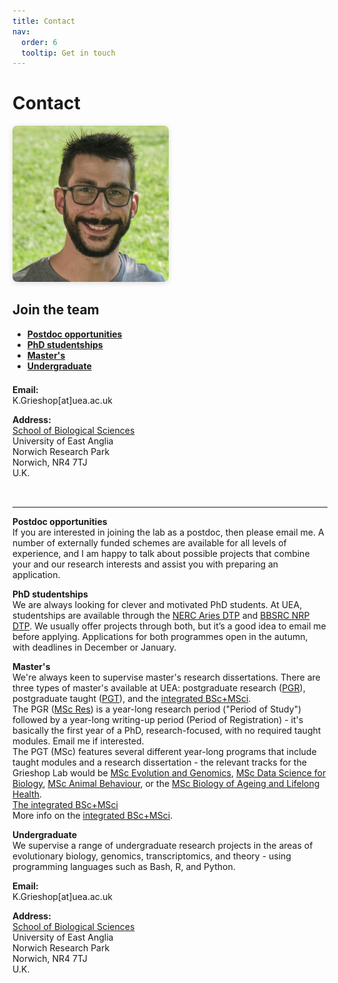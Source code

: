 ```yaml
---
title: Contact
nav:
  order: 6
  tooltip: Get in touch
---
```


# Contact

<div style="display: flex; flex-wrap: wrap; gap: 2rem; align-items: flex-start; margin-bottom: 2rem;">
  <img src="/images/Karl_portrait.jpg" alt="Karl Grieshop" style="max-width: 250px; border-radius: 8px; box-shadow: 0 2px 8px #0002;">
  <div style="flex: 1 1 300px;">
    <h2 style="margin-top:0;">Join the team</h2>
    <ul style="margin-bottom: 1.5em;">
      <li><a href="#postdoc" style="color: inherit; text-decoration: underline;"><strong>Postdoc opportunities</strong></a></li>
      <li><a href="#phd" style="color: inherit; text-decoration: underline;"><strong>PhD studentships</strong></a></li>
      <li><a href="#masters" style="color: inherit; text-decoration: underline;"><strong>Master's</strong></a></li>
      <li><a href="#undergraduate" style="color: inherit; text-decoration: underline;"><strong>Undergraduate</strong></a></li>
    </ul>
    <p><strong>Email:</strong><br>K.Grieshop[at]uea.ac.uk</p>
    <p><strong>Address:</strong><br>
      <a href="https://research-portal.uea.ac.uk/en/persons/karl-grieshop">School of Biological Sciences</a><br>
      University of East Anglia<br>
      Norwich Research Park<br>
      Norwich, NR4 7TJ<br>
      U.K.
    </p>
  </div>
</div>

---

<span id="postdoc"></span>
**Postdoc opportunities**  
If you are interested in joining the lab as a postdoc, then please email me. A number of externally funded schemes are available for all levels of experience, and I am happy to talk about possible projects that combine your and our research interests and assist you with preparing an application.

<span id="phd"></span>
**PhD studentships**  
We are always looking for clever and motivated PhD students. At UEA, studentships are available through the [NERC Aries DTP](https://www.aries-dtp.ac.uk/) and [BBSRC NRP DTP](https://biodtp.norwichresearchpark.ac.uk/). We usually offer projects through both, but it’s a good idea to email me before applying. Applications for both programmes open in the autumn, with deadlines in December or January.

<span id="masters"></span>
**Master's**  
We're always keen to supervise master's research dissertations. There are three types of master's available at UEA: postgraduate research ([PGR](https://www.uea.ac.uk/course/phd-doctorate/postgraduate-research-in-biological-sciences)), postgraduate taught ([PGT](https://www.uea.ac.uk/search/courses?primaryCategory%5B0%5D=Postgraduate&department%5B0%5D=Biological%20Sciences)), and the [integrated BSc+MSci](https://www.uea.ac.uk/course/undergraduate/msci-biological-sciences).  
The PGR ([MSc Res](https://www.uea.ac.uk/research/research-with-us/postgraduate-research/postgraduate-qualifications-explained/masters-by-research)) is a year-long research period ("Period of Study") followed by a year-long writing-up period (Period of Registration) - it's basically the first year of a PhD, research-focused, with no required taught modules. Email me if interested.  
The PGT (MSc) features several different year-long programs that include taught modules and a research dissertation - the relevant tracks for the Grieshop Lab would be [MSc Evolution and Genomics](https://www.uea.ac.uk/course/postgraduate/msc-evolution-and-genomics), [MSc Data Science for Biology](https://www.uea.ac.uk/course/postgraduate/msc-data-science-for-biology), [MSc Animal Behaviour](https://www.uea.ac.uk/course/postgraduate/msc-animal-behaviour), or the [MSc Biology of Ageing and Lifelong Health](https://www.uea.ac.uk/course/postgraduate/msc-biology-of-ageing-and-lifelong-health).  
[The integrated BSc+MSci](https://www.uea.ac.uk/course/undergraduate/msci-biological-sciences)  
More info on the [integrated BSc+MSci](https://www.uea.ac.uk/course/undergraduate/msci-biological-sciences#course_modules).

<span id="undergraduate"></span>
**Undergraduate**  
We supervise a range of undergraduate research projects in the areas of evolutionary biology, genomics, transcriptomics, and theory - using programming languages such as Bash, R, and Python.

**Email:**  
K.Grieshop[at]uea.ac.uk

**Address:**  
[School of Biological Sciences](https://research-portal.uea.ac.uk/en/persons/karl-grieshop)  
University of East Anglia  
Norwich Research Park  
Norwich, NR4 7TJ  
U.K.

